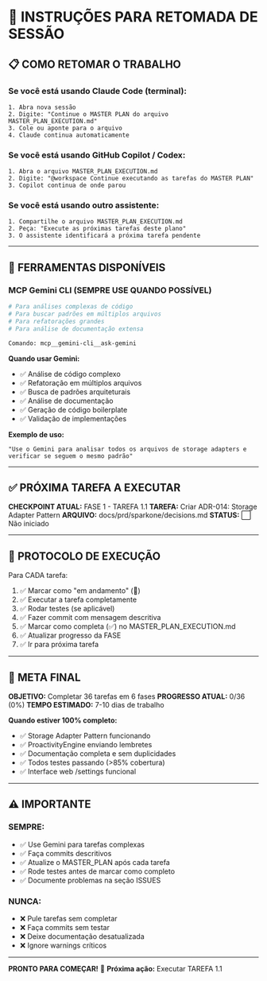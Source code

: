 # 🔄 INSTRUÇÕES PARA RETOMADA DE SESSÃO

## 📋 COMO RETOMAR O TRABALHO

### Se você está usando **Claude Code** (terminal):
```
1. Abra nova sessão
2. Digite: "Continue o MASTER PLAN do arquivo MASTER_PLAN_EXECUTION.md"
3. Cole ou aponte para o arquivo
4. Claude continua automaticamente
```

### Se você está usando **GitHub Copilot / Codex**:
```
1. Abra o arquivo MASTER_PLAN_EXECUTION.md
2. Digite: "@workspace Continue executando as tarefas do MASTER PLAN"
3. Copilot continua de onde parou
```

### Se você está usando **outro assistente**:
```
1. Compartilhe o arquivo MASTER_PLAN_EXECUTION.md
2. Peça: "Execute as próximas tarefas deste plano"
3. O assistente identificará a próxima tarefa pendente
```

---

## 🤖 FERRAMENTAS DISPONÍVEIS

### MCP Gemini CLI (SEMPRE USE QUANDO POSSÍVEL)
```bash
# Para análises complexas de código
# Para buscar padrões em múltiplos arquivos
# Para refatorações grandes
# Para análise de documentação extensa

Comando: mcp__gemini-cli__ask-gemini
```

**Quando usar Gemini:**
- ✅ Análise de código complexo
- ✅ Refatoração em múltiplos arquivos
- ✅ Busca de padrões arquiteturais
- ✅ Análise de documentação
- ✅ Geração de código boilerplate
- ✅ Validação de implementações

**Exemplo de uso:**
```
"Use o Gemini para analisar todos os arquivos de storage adapters e verificar se seguem o mesmo padrão"
```

---

## ✅ PRÓXIMA TAREFA A EXECUTAR

**CHECKPOINT ATUAL:** FASE 1 - TAREFA 1.1
**TAREFA:** Criar ADR-014: Storage Adapter Pattern
**ARQUIVO:** docs/prd/sparkone/decisions.md
**STATUS:** ⬜ Não iniciado

---

## 📝 PROTOCOLO DE EXECUÇÃO

Para CADA tarefa:
1. ✅ Marcar como "em andamento" (🔄)
2. ✅ Executar a tarefa completamente
3. ✅ Rodar testes (se aplicável)
4. ✅ Fazer commit com mensagem descritiva
5. ✅ Marcar como completa (✅) no MASTER_PLAN_EXECUTION.md
6. ✅ Atualizar progresso da FASE
7. ✅ Ir para próxima tarefa

---

## 🎯 META FINAL

**OBJETIVO:** Completar 36 tarefas em 6 fases
**PROGRESSO ATUAL:** 0/36 (0%)
**TEMPO ESTIMADO:** 7-10 dias de trabalho

**Quando estiver 100% completo:**
- ✅ Storage Adapter Pattern funcionando
- ✅ ProactivityEngine enviando lembretes
- ✅ Documentação completa e sem duplicidades
- ✅ Todos testes passando (>85% cobertura)
- ✅ Interface web /settings funcional

---

## ⚠️ IMPORTANTE

### SEMPRE:
- ✅ Use Gemini para tarefas complexas
- ✅ Faça commits descritivos
- ✅ Atualize o MASTER_PLAN após cada tarefa
- ✅ Rode testes antes de marcar como completo
- ✅ Documente problemas na seção ISSUES

### NUNCA:
- ❌ Pule tarefas sem completar
- ❌ Faça commits sem testar
- ❌ Deixe documentação desatualizada
- ❌ Ignore warnings críticos

---

**PRONTO PARA COMEÇAR!** 🚀
**Próxima ação:** Executar TAREFA 1.1
